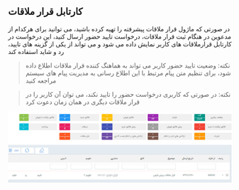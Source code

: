 ﻿## کارتابل قرار ملاقات

در صورتی که ماژول قرار ملاقات پیشرفته را تهیه کرده باشید، می توانید برای هرکدام از مدعوین در هنگام ثبت قرار ملاقات، درخواست تایید حضور ارسال کنید، این درخواست در کارتابل قرارملاقات های کاربر نمایش داده می شود و می تواند از یکی از گزینه های تایید، رد و شاید استفاده کند

> نکته: وضعیت تایید حضور کاربر می تواند به هماهنگ کننده قرار ملاقات اطلاع داده شود، برای تنظیم متن پیام مرتبط با این اطلاع رسانی به مدیریت پیام های سیستم مراجعه کنید


> نکته: در صورتی که کاربری درخواست حضور را تایید نکند، می توان آن کاربر را در قرار ملاقات دیگری در همان زمان دعوت کرد

![](MeetingCartable1.jpg)

